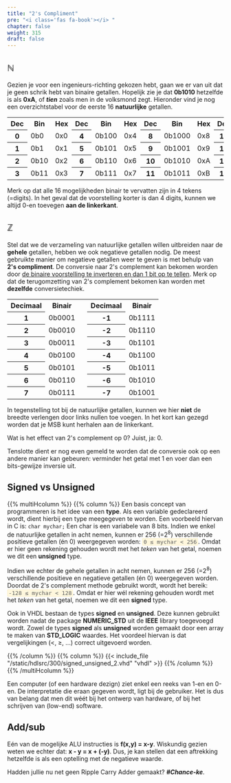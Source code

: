 ```yaml
---
title: "2's Compliment"
pre: "<i class='fas fa-book'></i> "
chapter: false
weight: 315
draft: false
---
```


## &#8469;

Gezien je voor een ingenieurs-richting gekozen hebt, gaan we er van uit dat je geen schrik hebt van binaire getallen. Hopelijk zie je dat **0b1010** hetzelfde is als **0xA**, of <b><i>tien</i></b> zoals men in de volksmond zegt. Hieronder vind je nog een overzichtstabel voor de eerste 16 **natuurlijke** getallen.

<table>
<tr><th>Dec</th><th>Bin</th><th>Hex</th><th>Dec</th><th>Bin</th><th>Hex</th><th>Dec</th><th>Bin</th><th>Hex</th><th>Dec</th><th>Bin</th><th>Hex</th></tr>
<tr>
    <th>0</th><td>0b0</td><td>0x0</td>
    <th>4</th><td>0b100</td><td>0x4</td>
    <th>8</th><td>0b1000</td><td>0x8</td>
    <th>12</th><td>0b1100</td><td>0xC</td>
</tr>
<tr>
    <th>1</th><td>0b1</td><td>0x1</td>
    <th>5</th><td>0b101</td><td>0x5</td>
    <th>9</th><td>0b1001</td><td>0x9</td>
    <th>13</th><td>0b1101</td><td>0xD</td>
</tr>
<tr>
    <th>2</th><td>0b10</td><td>0x2</td>
    <th>6</th><td>0b110</td><td>0x6</td>
    <th>10</th><td>0b1010</td><td>0xA</td>
    <th>14</th><td>0b1110</td><td>0xE</td>
</tr>
<tr>
    <th>3</th><td>0b11</td><td>0x3</td>
    <th>7</th><td>0b111</td><td>0x7</td>
    <th>11</th><td>0b1011</td><td>0xB</td>
    <th>15</th><td>0b1111</td><td>0xF</td>
</tr>
</table>

Merk op dat alle 16 mogelijkheden binair te vervatten zijn in 4 tekens (=digits). In het geval dat de voorstelling korter is dan 4 digits, kunnen we altijd 0-en toevegen **aan de linkerkant**.

## &#8484;
Stel dat we de verzameling van natuurlijke getallen willen uitbreiden naar de **gehele** getallen, hebben we ook negatieve getallen nodig. De meest gebruikte manier om negatieve getallen weer te geven is met behulp van **2's compliment**. De conversie naar 2's complement kan bekomen worden door <u>de binaire voorstelling te inverteren en dan 1 bit op te tellen</u>. Merk op dat de terugomzetting van 2's complement bekomen kan worden met **dezelfde** conversietechiek. 

<table>
    <tr><th>Decimaal</th><th>Binair</th><td>&nbsp;</td><th>Decimaal</th><th>Binair</th></tr>
    <tr><th>1</th><td>0b0001</td><td>&nbsp;</tb><th>-1</th><td>0b1111</td></tr>
    <tr><th>2</th><td>0b0010</td><td>&nbsp;</tb><th>-2</th><td>0b1110</td></tr>
    <tr><th>3</th><td>0b0011</td><td>&nbsp;</tb><th>-3</th><td>0b1101</td></tr>
    <tr><th>4</th><td>0b0100</td><td>&nbsp;</tb><th>-4</th><td>0b1100</td></tr>
    <tr><th>5</th><td>0b0101</td><td>&nbsp;</tb><th>-5</th><td>0b1011</td></tr>
    <tr><th>6</th><td>0b0110</td><td>&nbsp;</tb><th>-6</th><td>0b1010</td></tr>
    <tr><th>7</th><td>0b0111</td><td>&nbsp;</tb><th>-7</th><td>0b1001</td></tr>
</table>

In tegenstelling tot bij de natuurlijke getallen, kunnen we hier **niet** de breedte verlengen door links nullen toe voegen. In het kort kan gezegd worden dat je MSB kunt herhalen aan de linkerkant.

Wat is het effect van 2's complement op 0? Juist, ja: 0.

Tenslotte dient er nog even gemeld te worden dat de conversie ook op een andere manier kan gebeuren: verminder het getal met 1 en voer dan een bits-gewijze inversie uit.

<!-- [Wikipedia](https://en.wikipedia.org/wiki/Two%27s_complement) heeft ook goede uitleg over 2's compliment. -->

## Signed vs Unsigned

{{% multiHcolumn %}}
{{% column %}}
Een basis concept van programmeren is het idee van een **type**. Als een variable gedeclareerd wordt, dient hierbij een type meegegeven te worden. Een voorbeeld hiervan in C is: ```char mychar;``` Een char is een variabele van 8 bits. Indien we enkel de natuurlijke getallen in acht nemen, kunnen er 256 (=2<sup>8</sup>) verschillende positieve getallen (én 0) weergegeven worden: <span style="border-radius: 2px; white-space: nowrap; color: #5e5e5e; background: #FFF7DD; border: 1px solid #fbf0cb; padding: 0px 2px; font-family: Consolas, menlo, monospace; font-size: 92%;">0 &le; mychar &lt; 256</span>. Omdat er hier geen rekening gehouden wordt met het *teken* van het getal, noemen we dit een **unsigned** type.

Indien we echter de gehele getallen in acht nemen, kunnen er 256 (=2<sup>8</sup>) verschillende positieve en negatieve getallen (én 0) weergegeven worden. Doordat de 2's complement methode gebruikt wordt, wordt het bereik: <span style="border-radius: 2px; white-space: nowrap; color: #5e5e5e; background: #FFF7DD; border: 1px solid #fbf0cb; padding: 0px 2px; font-family: Consolas, menlo, monospace; font-size: 92%;">-128 &le; mychar &lt; 128</span>. Omdat er hier wél rekening gehouden wordt met het *teken* van het getal, noemen we dit een **signed** type.

Ook in VHDL bestaan de types **signed** en **unsigned**. Deze kunnen gebruikt worden nadat de package **NUMERIC_STD** uit de **IEEE** library toegevoegd wordt. Zowel de types **signed** als **unsigned** worden gemaakt door een array te maken van **STD_LOGIC** waardes. Het voordeel hiervan is dat vergelijkingen (&lt;, &ge;, ...) correct uitgevoerd worden.

{{% /column %}}
{{% column %}}
{{< include_file "/static/hdlsrc/300/signed_unsigned_2.vhd" "vhdl" >}}
{{% /column %}}
{{% /multiHcolumn %}}

Een computer (of een hardware dezign) ziet enkel een reeks van 1-en en 0-en. De interpretatie die eraan gegeven wordt, ligt bij de gebruiker. Het is dus van belang dat men dit wéét bij het ontwerp van hardware, of bij het schrijven van (low-end) software.


## Add/sub

Eén van de mogelijke ALU instructies is **f(x,y) = x-y**. Wiskundig gezien weten we echter dat: **x - y = x + (-y)**. Dus, je kan stellen dat een aftrekking hetzelfde is als een optelling met de negatieve waarde.

Hadden jullie nu net geen Ripple Carry Adder gemaakt? <b><i>#Chance-ke</i></b>.

